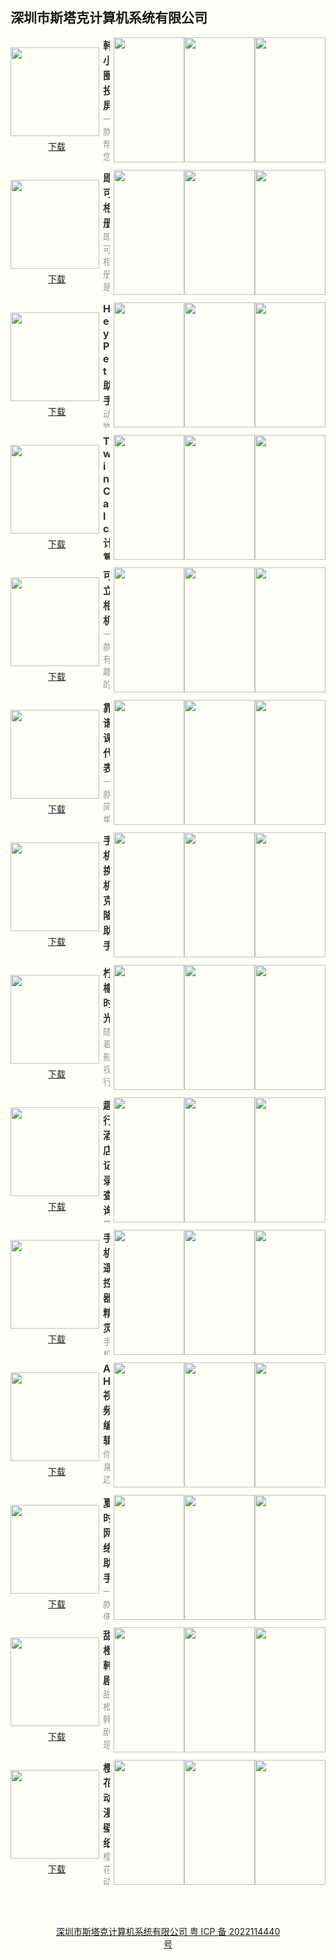 ## 深圳市斯塔克计算机系统有限公司

<style>html {background: #fefff5;} #content h2 {height: 0; display: none;} body .page-header {background-color: #fefff5; background-image: none; border-bottom: 1px dashed; color: #333; padding: 1rem;} body .project-tagline {margin: 0;} .site-footer {display: none;}</style>
<section style="display: flex; justify-content: space-between; align-items: center; margin-bottom: 12px;">
	<div style="display: flex; flex-direction: column;">
		<img style="width: 142px; height: 142px; min-width: 142px; margin-right: 6px;" src="https://swsdl.vivo.com.cn/appstore/developer/icon/20221011/2022101111323273q86.png"/>
		<a style="margin: 6px auto 0;" href="https://swsdl.vivo.com.cn/appstore/developer/icon/20221011/2022101111323273q86.png">下载</a>
	</div>
	<div style="max-height: 200px; overflow: hidden;">
		<b style="font-size: 16px;color: #333;">韩小圈投屏</b>
		<p style="margin: 0; font-size: 14px;color: #999;">一款帮您将手机上的内容投屏到更大屏幕的软件。
功能特点：
1、本地资源投屏，包括视频、图片、音频文件投屏到电视大屏上面；
2、软件小巧，不占用内存，免费软件，随意用；
3、极速连接，只要在同一个wifi下就可以实现极速连接，不需要花费任何的流量费用；
4、安全流畅，随时支持无线网络安全检测与测速，保证用户的安全与流畅性。</p>
	</div>
	<div style="display: flex; margin-left: 6px;">
		<img style="width: 113px; height: 200px; min-width: 113px"
src="https://swsdl.vivo.com.cn/appstore/developer/screenshot/20221005/202210052238471p8fq.png"/>
		<img style="width: 113px; height: 200px; min-width: 113px" src="https://swsdl.vivo.com.cn/appstore/developer/screenshot/20221005/2022100522385210xpc.png"/>
		<img style="width: 113px; height: 200px; min-width: 113px" src="https://swsdl.vivo.com.cn/appstore/developer/screenshot/20221005/202210052238580dh9q.png"/>
	</div>
</section>

<section style="display: flex; justify-content: space-between; align-items: center; margin-bottom: 12px;">
	<div style="display: flex; flex-direction: column;">
		<img style="width: 142px; height: 142px; min-width: 142px; margin-right: 6px;" src="https://swsdl.vivo.com.cn/appstore/developer/icon/20220627/2022062712243443glb.png"/>
		<a style="margin: 6px auto 0;" href="https://swsdl.vivo.com.cn/appstore/developer/icon/20220627/2022062712243443glb.png">下载</a>
	</div>
	<div style="max-height: 200px; overflow: hidden;">
		<b style="font-size: 16px;color: #333;">即可相册</b>
		<p style="margin: 0; font-size: 14px;color: #999;">即可相册是我们倾力打造的一款相册管理和视频修复美化集一身功能的APP！ 亮点特色： 1 清爽简洁的UI界面，方便易懂的设计，为你带来更舒适的用户体验。 2 能快速的依据时间帮您管理相册，支持创建个性相册分类管理，打造自己的相册世界。 3 支持实时记录生活，留住您心动的一刹那，回忆就在此刻。 4 简单实用的编辑工具，打造独特的风格，惊艳您的朋友圈。</p>
	</div>
	<div style="display: flex; margin-left: 6px;">
		<img style="width: 113px; height: 200px; min-width: 113px"
src="https://swsdl.vivo.com.cn/appstore/developer/screenshot/20220627/202206271226472kjwe.png"/>
		<img style="width: 113px; height: 200px; min-width: 113px" src="https://swsdl.vivo.com.cn/appstore/developer/screenshot/20220627/202206271226521prtr.png"/>
		<img style="width: 113px; height: 200px; min-width: 113px" src="https://swsdl.vivo.com.cn/appstore/developer/screenshot/20220627/202206271226568qd16.png"/>
	</div>
</section>

<section style="display: flex; justify-content: space-between; align-items: center; margin-bottom: 12px;">
	<div style="display: flex; flex-direction: column;">
		<img style="width: 142px; height: 142px; min-width: 142px; margin-right: 6px;" src="https://swsdl.vivo.com.cn/appstore/developer/icon/20221024/202210241022065u0fe.png"/>
		<a style="margin: 6px auto 0;" href="https://swsdl.vivo.com.cn/appstore/developer/icon/20221024/202210241022065u0fe.png">下载</a>
	</div>
	<div style="max-height: 200px; overflow: hidden;">
		<b style="font-size: 16px;color: #333;">HeyPet助手</b>
		<p style="margin: 0; font-size: 14px;color: #999;">动物在想什么呢？ HeyPet助手将您的声音翻译为兽语，让您能直接和猫咪或者狗狗交流，聆听宠物的心声！ 将您的声音进行频谱分析并根据你的输入复述出近似的宠物叫声，让主人-狗狗-猫咪关系更亲密，趣味陪伴萌宠。</p>
	</div>
	<div style="display: flex; margin-left: 6px;">
		<img style="width: 113px; height: 200px; min-width: 113px"
src="https://swsdl.vivo.com.cn/appstore/developer/screenshot/20221024/202210241023256czze.jpg"/>
		<img style="width: 113px; height: 200px; min-width: 113px" src="https://swsdl.vivo.com.cn/appstore/developer/screenshot/20221024/202210241023306zew0.jpg"/>
		<img style="width: 113px; height: 200px; min-width: 113px" src="https://swsdl.vivo.com.cn/appstore/developer/screenshot/20221024/202210241023353hzbr.jpg"/>
	</div>
</section>

<section style="display: flex; justify-content: space-between; align-items: center; margin-bottom: 12px;">
	<div style="display: flex; flex-direction: column;">
		<img style="width: 142px; height: 142px; min-width: 142px; margin-right: 6px;" src="https://swsdl.vivo.com.cn/appstore/developer/icon/20220926/202209261015441joyd.png"/>
		<a style="margin: 6px auto 0;" href="https://swsdl.vivo.com.cn/appstore/developer/icon/20220926/202209261015441joyd.png">下载</a>
	</div>
	<div style="max-height: 200px; overflow: hidden;">
		<b style="font-size: 16px;color: #333;">TwinCalc计算器</b>
		<p style="margin: 0; font-size: 14px;color: #999;">TwinCalc计算器是一款操作简单，方便好用，实际性的解决各种计算、单位换算的计算器。</p>
	</div>
	<div style="display: flex; margin-left: 6px;">
		<img style="width: 113px; height: 200px; min-width: 113px"
src="https://swsdl.vivo.com.cn/appstore/developer/screenshot/20220926/202209261018430rmd1.png"/>
		<img style="width: 113px; height: 200px; min-width: 113px" src="https://swsdl.vivo.com.cn/appstore/developer/screenshot/20220926/202209261018493dj5s.png"/>
		<img style="width: 113px; height: 200px; min-width: 113px" src="https://swsdl.vivo.com.cn/appstore/developer/screenshot/20220926/20220926101853169mr.png"/>
	</div>
</section>



<section style="display: flex; justify-content: space-between; align-items: center; margin-bottom: 12px;">
	<div style="display: flex; flex-direction: column;">
		<img style="width: 142px; height: 142px; min-width: 142px; margin-right: 6px;" src="https://swsdl.vivo.com.cn/appstore/developer/icon/20221011/2022101111201113d3v.png"/>
		<a style="margin: 6px auto 0;" href="https://swsdl.vivo.com.cn/appstore/developer/icon/20221011/2022101111201113d3v.png">下载</a>
	</div>
	<div style="max-height: 200px; overflow: hidden;">
		<b style="font-size: 16px;color: #333;">可立相机</b>
		<p style="margin: 0; font-size: 14px;color: #999;">一款有趣的摄像拍照软件，拥有者海量的特效技能供你使用，让您眼前一亮。 时尚与流行美妆结合，素颜打造完美自然清新风格，质感滤镜记录可甜可盐的瞬间 超好玩的各种特效，让你享受春日郊游的同时，也让您尽显美美自己。 还支持简单的视频录制与编辑，带给您有趣好玩的视频剪辑编辑体验。</p>
	</div>
	<div style="display: flex; margin-left: 6px;">
		<img style="width: 113px; height: 200px; min-width: 113px"
src="https://swsdl.vivo.com.cn/appstore/developer/screenshot/20221011/202210111124310rlnu.png"/>
		<img style="width: 113px; height: 200px; min-width: 113px" src="https://swsdl.vivo.com.cn/appstore/developer/screenshot/20221011/202210111124381365e.png"/>
		<img style="width: 113px; height: 200px; min-width: 113px" src="https://swsdl.vivo.com.cn/appstore/developer/screenshot/20221011/202210111124433jxj4.png"/>
	</div>
</section>

<section style="display: flex; justify-content: space-between; align-items: center; margin-bottom: 12px;">
	<div style="display: flex; flex-direction: column;">
		<img style="width: 142px; height: 142px; min-width: 142px; margin-right: 6px;" src="https://swsdl.vivo.com.cn/appstore/developer/icon/20221008/202210082202243rtmc.png"/>
		<a style="margin: 6px auto 0;" href="https://swsdl.vivo.com.cn/appstore/developer/icon/20221008/202210082202243rtmc.png">下载</a>
	</div>
	<div style="max-height: 200px; overflow: hidden;">
		<b style="font-size: 16px;color: #333;">靠谱课代表</b>
		<p style="margin: 0; font-size: 14px;color: #999;">一款简单便捷靠谱的学习辅助小助手，可以轻松帮您计划与管理好课程信息。 功能特点： A：能帮你做好时间规划和课程记录，是您的日常学习小助手，协助做好每日学习计划，每周课程纪录： B：快速方便，要事随时记录，支持彩色标签便捷地标记每一类课程： C：方便及时添加待办事项，以防繁忙的自我而忘记重要的事情或者日子：</p>
	</div>
	<div style="display: flex; margin-left: 6px;">
		<img style="width: 113px; height: 200px; min-width: 113px"
src="https://swsdl.vivo.com.cn/appstore/developer/screenshot/20221008/202210082206432p3nq.png"/>
		<img style="width: 113px; height: 200px; min-width: 113px" src="https://swsdl.vivo.com.cn/appstore/developer/screenshot/20221008/202210082208186rawr.png"/>
		<img style="width: 113px; height: 200px; min-width: 113px" src="https://swsdl.vivo.com.cn/appstore/developer/screenshot/20221008/202210082208290qmaj.png"/>
	</div>
</section>


<section style="display: flex; justify-content: space-between; align-items: center; margin-bottom: 12px;">
	<div style="display: flex; flex-direction: column;">
		<img style="width: 142px; height: 142px; min-width: 142px; margin-right: 6px;" src="https://swsdl.vivo.com.cn/appstore/developer/icon/20210925/2021092516232204yg7.png"/>
		<a style="margin: 6px auto 0;" href="https://swsdl.vivo.com.cn/appstore/developer/icon/20210925/2021092516232204yg7.png">下载</a>
	</div>
	<div style="max-height: 200px; overflow: hidden;">
		<b style="font-size: 16px;color: #333;">手机换机克隆助手</b>
		<p style="margin: 0; font-size: 14px;color: #999;">一键解决你搬家克隆换机的问题！换机搬家不再愁！
无需数据线，不需要电脑, 让你轻松克隆换机成功！
【给您安全、快速、简单、便捷的搬家克隆体验】
具备以下特色：
1.手机克隆搬家
无论是通讯录个人信息，还是照片、视频等重要数据，都可以从旧手机数据一键迁移到新手机，换机更轻松更方便。
2.不限机型
新旧手机上直接安装即可使用，不受品牌及系统版本影响，解决数据搬家难题。
3.操作简单
不用连接电脑、摆脱数据线、一键搞定数据迁移。</p>
	</div>
	<div style="display: flex; margin-left: 6px;">
		<img style="width: 113px; height: 200px; min-width: 113px"
src="https://swsdl.vivo.com.cn/appstore/developer/screenshot/20210925/202109251625500lsh9.png"/>
		<img style="width: 113px; height: 200px; min-width: 113px" src="https://swsdl.vivo.com.cn/appstore/developer/screenshot/20210925/202109251625554ysoy.png"/>
		<img style="width: 113px; height: 200px; min-width: 113px" src="https://swsdl.vivo.com.cn/appstore/developer/screenshot/20210925/202109251626007na1g.png"/>
	</div>
</section>


<section style="display: flex; justify-content: space-between; align-items: center; margin-bottom: 12px;">
	<div style="display: flex; flex-direction: column;">
		<img style="width: 142px; height: 142px; min-width: 142px; margin-right: 6px;" src="https://swsdl.vivo.com.cn/appstore/developer/icon/20210902/2021090214532609tfz.png"/>
		<a style="margin: 6px auto 0;" href="https://swsdl.vivo.com.cn/appstore/developer/icon/20210902/2021090214532609tfz.png">下载</a>
	</div>
	<div style="max-height: 200px; overflow: hidden;">
		<b style="font-size: 16px;color: #333;">柠檬时光</b>
		<p style="margin: 0; font-size: 14px;color: #999;">随着影视行业的不断发展，越来越多影视资源开始出现在大众的视野之下，柠檬时光不仅能够让所有的小伙伴轻松的了解到自己喜欢的影视资源,还提供精彩专业的影剧讲评，给小伙伴提供一个全新的观影方式。让用户的休闲时间更加丰富多彩，更好地享受影视带来的生活娱乐。如果你也喜欢看影视的话就赶紧点击下载下来吧！</p>
	</div>
	<div style="display: flex; margin-left: 6px;">
		<img style="width: 113px; height: 200px; min-width: 113px"
src="https://swsdl.vivo.com.cn/appstore/developer/screenshot/20210902/202109021456564llcv.png"/>
		<img style="width: 113px; height: 200px; min-width: 113px" src="https://swsdl.vivo.com.cn/appstore/developer/screenshot/20210902/202109021457094grrq.png"/>
		<img style="width: 113px; height: 200px; min-width: 113px" src="https://swsdl.vivo.com.cn/appstore/developer/screenshot/20210902/202109021457094grrq.png"/>
	</div>
</section>

<section style="display: flex; justify-content: space-between; align-items: center; margin-bottom: 12px;">
	<div style="display: flex; flex-direction: column;">
		<img style="width: 142px; height: 142px; min-width: 142px; margin-right: 6px;" src="https://swsdl.vivo.com.cn/appstore/developer/icon/20211129/202111291505394mavj.png"/>
		<a style="margin: 6px auto 0;" href="https://swsdl.vivo.com.cn/appstore/developer/icon/20211129/202111291505394mavj.png">下载</a>
	</div>
	<div style="max-height: 200px; overflow: hidden;">
		<b style="font-size: 16px;color: #333;">趣行酒店记录查询</b>
		<p style="margin: 0; font-size: 14px;color: #999;">趣行酒店记录查询-这是一款记录与查询出行的软件，用户可以查看管理酒店、飞机、火车等行程，商务旅行和差旅的软件。 
您可以查询和记录自己入住酒店记录，飞机，火车，汽车出行记录。
你可以随时查看和管理自己的出行以及酒店开房记录。
还可以进行酒店查找定位功能！
是一款很不错的生活小助手！</p>
	</div>
	<div style="display: flex; margin-left: 6px;">
		<img style="width: 113px; height: 200px; min-width: 113px"
src="https://swsdl.vivo.com.cn/appstore/developer/screenshot/20211129/202111291509334il7j.png"/>
		<img style="width: 113px; height: 200px; min-width: 113px" src="https://swsdl.vivo.com.cn/appstore/developer/screenshot/20211129/202111291509391629q.png"/>
		<img style="width: 113px; height: 200px; min-width: 113px" src="https://swsdl.vivo.com.cn/appstore/developer/screenshot/20211129/202111291509443vhlm.png"/>
	</div>
</section>

<section style="display: flex; justify-content: space-between; align-items: center; margin-bottom: 12px;">
	<div style="display: flex; flex-direction: column;">
		<img style="width: 142px; height: 142px; min-width: 142px; margin-right: 6px;" src="https://swsdl.vivo.com.cn/appstore/developer/icon/20220927/202209272304111fhc2.png"/>
		<a style="margin: 6px auto 0;" href="https://static.starkos.cn/resource/pic/WKP1VbjnrbNp7pZNVpYE.apk">下载</a>
	</div>
	<div style="max-height: 200px; overflow: hidden;">
		<b style="font-size: 16px;color: #333;">手机遥控器精灵</b>
		<p style="margin: 0; font-size: 14px;color: #999;">手机遥控器精灵让你的手机轻松化身全能遥控器，便捷日常生活。
支持空调，电视，机顶盒、风扇等多种电器，再也不用到处找遥控器了；
支持手机智能连接打印机、投影仪、电脑等，随时随地便捷生活；

掌上的智能小管家
方便携带 － 想用就用，随时随地遥控
简单易懂 － 简约的界面设计一看就懂，简单遥控
智能控制 － 遥控空调\遥控电视都可随心调节</p>
	</div>
	<div style="display: flex; margin-left: 6px;">
		<img style="width: 113px; height: 200px; min-width: 113px"
src="https://swsdl.vivo.com.cn/appstore/developer/screenshot/20220927/202209272312374wxvb.png"/>
		<img style="width: 113px; height: 200px; min-width: 113px" src="https://swsdl.vivo.com.cn/appstore/developer/screenshot/20220927/202209272312416y13p.png"/>
		<img style="width: 113px; height: 200px; min-width: 113px" src="https://swsdl.vivo.com.cn/appstore/developer/screenshot/20220927/2022092723124697x78.png"/>
	</div>
</section>

<section style="display: flex; justify-content: space-between; align-items: center; margin-bottom: 12px;">
	<div style="display: flex; flex-direction: column;">
		<img style="width: 142px; height: 142px; min-width: 142px; margin-right: 6px;" src="https://swsdl.vivo.com.cn/appstore/developer/icon/20220924/202209240916331s7ov.png"/>
		<a style="margin: 6px auto 0;" href="https://swsdl.vivo.com.cn/appstore/developer/icon/20220924/202209240916331s7ov.png">下载</a>
	</div>
	<div style="max-height: 200px; overflow: hidden;">
		<b style="font-size: 16px;color: #333;">AH视频编辑</b>
		<p style="margin: 0; font-size: 14px;color: #999;">你身边的全能剪辑工具，专为视频剪辑用户的需求而定制。
支持视频剪辑，倒放，滤镜，提取音频等功能，无论是你想要剪辑短视频vlog，打造爆款视频，还是想尽情挥洒想象力，全都轻松搞定。
唤起您的创作灵感
【剪辑】裁剪视频一步到位，初学者都可以快速完成；
【拼接】炫目的视频过渡效果，完美合并视频；
【贴纸】海量贴纸，一键复制替换，给你带来视频创作新灵感。
【文字】自定义文字颜色、字体，让你的字幕与众不同；
发挥你的天马行空
【滤镜】专业的风格滤镜效果，改变视频风格；
【变速】从0.25倍慢速到3倍快速，轻松改变视频节奏；
【音频提取】轻松对喜爱的音频进行提取，点亮每一次创作；
【音乐相册】丰富音乐、音效素材库，让你的影集更加“声”动；</p>
	</div>
	<div style="display: flex; margin-left: 6px;">
		<img style="width: 113px; height: 200px; min-width: 113px"
src="https://swsdl.vivo.com.cn/appstore/developer/screenshot/20220922/202209221801111li4y.png"/>
		<img style="width: 113px; height: 200px; min-width: 113px" src="https://swsdl.vivo.com.cn/appstore/developer/screenshot/20220922/2022092218024518ipt.png"/>
		<img style="width: 113px; height: 200px; min-width: 113px" src="https://swsdl.vivo.com.cn/appstore/developer/screenshot/20220922/202209221802489ywfm.png"/>
	</div>
</section>

<section style="display: flex; justify-content: space-between; align-items: center; margin-bottom: 12px;">
	<div style="display: flex; flex-direction: column;">
		<img style="width: 142px; height: 142px; min-width: 142px; margin-right: 6px;" src="https://swsdl.vivo.com.cn/appstore/developer/icon/20220929/202209291117541t887.png"/>
		<a style="margin: 6px auto 0;" href="https://swsdl.vivo.com.cn/appstore/developer/icon/20220929/202209291117541t887.png">下载</a>
	</div>
	<div style="max-height: 200px; overflow: hidden;">
		<b style="font-size: 16px;color: #333;">夏时网络助手</b>
		<p style="margin: 0; font-size: 14px;color: #999;">一款便捷的手机上网助手
支持应用的上网流量的监控，实时把握上网的流量情况
支持应用上网时间控制，一键锁机，把控上网时间，培养良好的习惯
支持IP扫描、端口扫描，方便不时之需</p>
	</div>
	<div style="display: flex; margin-left: 6px;">
		<img style="width: 113px; height: 200px; min-width: 113px"
src="https://swsdl.vivo.com.cn/appstore/developer/screenshot/20220929/202209291146516hyai.png"/>
		<img style="width: 113px; height: 200px; min-width: 113px" src="https://swsdl.vivo.com.cn/appstore/developer/screenshot/20220929/202209291146571wlg9.png"/>
		<img style="width: 113px; height: 200px; min-width: 113px" src="https://swsdl.vivo.com.cn/appstore/developer/screenshot/20220929/202209291147030ny6a.png"/>
	</div>
</section>

<section style="display: flex; justify-content: space-between; align-items: center; margin-bottom: 12px;">
	<div style="display: flex; flex-direction: column;">
		<img style="width: 142px; height: 142px; min-width: 142px; margin-right: 6px;" src="https://swsdl.vivo.com.cn/appstore/developer/icon/20211201/202112011201029dlkb.png"/>
		<a style="margin: 6px auto 0;" href="https://swsdl.vivo.com.cn/appstore/developer/icon/20211201/202112011201029dlkb.png">下载</a>
	</div>
	<div style="max-height: 200px; overflow: hidden;">
		<b style="font-size: 16px;color: #333;">甜橙韩剧</b>
		<p style="margin: 0; font-size: 14px;color: #999;">甜橙韩剧是一款专业的韩剧影视解说应用，内容丰富，影评精彩。
包含多种影视分类，能快速发现你想要的资源。
通过经典影视影评赏析，感受影视艺术的魅力，发现影视的精彩。</p>
	</div>
	<div style="display: flex; margin-left: 6px;">
		<img style="width: 113px; height: 200px; min-width: 113px"
src="https://swsdl.vivo.com.cn/appstore/developer/screenshot/20211201/202112011205554jfqr.png"/>
		<img style="width: 113px; height: 200px; min-width: 113px" src="https://swsdl.vivo.com.cn/appstore/developer/screenshot/20220930/202209301458314k8eq.png"/>
		<img style="width: 113px; height: 200px; min-width: 113px" src="https://swsdl.vivo.com.cn/appstore/developer/screenshot/20211201/202112011206051sc3d.png"/>
	</div>
</section>

<section style="display: flex; justify-content: space-between; align-items: center; margin-bottom: 12px;">
	<div style="display: flex; flex-direction: column;">
		<img style="width: 142px; height: 142px; min-width: 142px; margin-right: 6px;" src="https://swsdl.vivo.com.cn/appstore/developer/icon/20210707/2021070719250924fuu.png"/>
		<a style="margin: 6px auto 0;" href="https://swsdl.vivo.com.cn/appstore/developer/icon/20210707/2021070719250924fuu.png">下载</a>
	</div>
	<div style="max-height: 200px; overflow: hidden;">
		<b style="font-size: 16px;color: #333;">樱花动漫壁纸</b>
		<p style="margin: 0; font-size: 14px;color: #999;">樱花动漫壁纸，专为动漫迷和爱好者倾心打造的精品应用
每天向你推荐受用户欢迎的动漫壁纸。
超过20余种不同动漫供你挑选。
设定专属自己的动漫壁纸。</p>
	</div>
	<div style="display: flex; margin-left: 6px;">
		<img style="width: 113px; height: 200px; min-width: 113px"
src="https://swsdl.vivo.com.cn/appstore/developer/screenshot/20210707/202107071926096lp8h.jpg"/>
		<img style="width: 113px; height: 200px; min-width: 113px" src="https://swsdl.vivo.com.cn/appstore/developer/screenshot/20210707/202107071926148cqpc.jpg"/>
		<img style="width: 113px; height: 200px; min-width: 113px" src="https://swsdl.vivo.com.cn/appstore/developer/screenshot/20210707/202107071926197mph3.jpg"/>
	</div>
</section>



<a style="display: block; margin: 4rem; text-align: center;" href="http://beian.miit.gov.cn/">深圳市斯塔克计算机系统有限公司 粤 ICP 备 2022114440 号</a>
